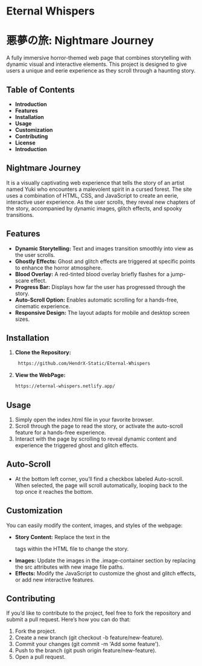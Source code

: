 # Eternal Whispers

# 悪夢の旅: Nightmare Journey
A fully immersive horror-themed web page that combines storytelling with dynamic visual and interactive elements. This project is designed to give users a unique and eerie experience as they scroll through a haunting story.

## Table of Contents
- **Introduction**
- **Features**
- **Installation**
- **Usage**
- **Customization**
- **Contributing**
- **License**
- **Introduction**<br>

## Nightmare Journey
It is a visually captivating web experience that tells the story of an artist named Yuki who encounters a malevolent spirit in a cursed forest. The site uses a combination of HTML, CSS, and JavaScript to create an eerie, interactive user experience. As the user scrolls, they reveal new chapters of the story, accompanied by dynamic images, glitch effects, and spooky transitions.

## Features
- **Dynamic Storytelling:** Text and images transition smoothly into view as the user scrolls.
- **Ghostly Effects:** Ghost and glitch effects are triggered at specific points to enhance the horror atmosphere.
- **Blood Overlay:** A red-tinted blood overlay briefly flashes for a jump-scare effect.
- **Progress Bar:** Displays how far the user has progressed through the story.
- **Auto-Scroll Option:** Enables automatic scrolling for a hands-free, cinematic experience.
- **Responsive Design:** The layout adapts for mobile and desktop screen sizes.
## Installation
1. **Clone the Repository:**
   ```sh
    https://github.com/HendrX-Static/Eternal-Whispers
2. **View the WebPage:**
   ```sh
   https://eternal-whispers.netlify.app/

## Usage
1. Simply open the index.html file in your favorite browser.
2. Scroll through the page to read the story, or activate the auto-scroll feature for a hands-free experience.
3. Interact with the page by scrolling to reveal dynamic content and experience the triggered ghost and glitch effects.
## Auto-Scroll
- At the bottom left corner, you’ll find a checkbox labeled Auto-scroll. When selected, the page will scroll automatically, looping back to the top once it reaches the bottom.
## Customization
You can easily modify the content, images, and styles of the webpage:

- **Story Content:** Replace the text in the <p> tags within the HTML file to change the story.
- **Images:** Update the images in the .image-container section by replacing the src attributes with new image file paths.
- **Effects:** Modify the JavaScript to customize the ghost and glitch effects, or add new interactive features.
## Contributing
If you’d like to contribute to the project, feel free to fork the repository and submit a pull request. Here’s how you can do that:

1. Fork the project.
2. Create a new branch (git checkout -b feature/new-feature).
3. Commit your changes (git commit -m 'Add some feature').
4. Push to the branch (git push origin feature/new-feature).
5. Open a pull request.
